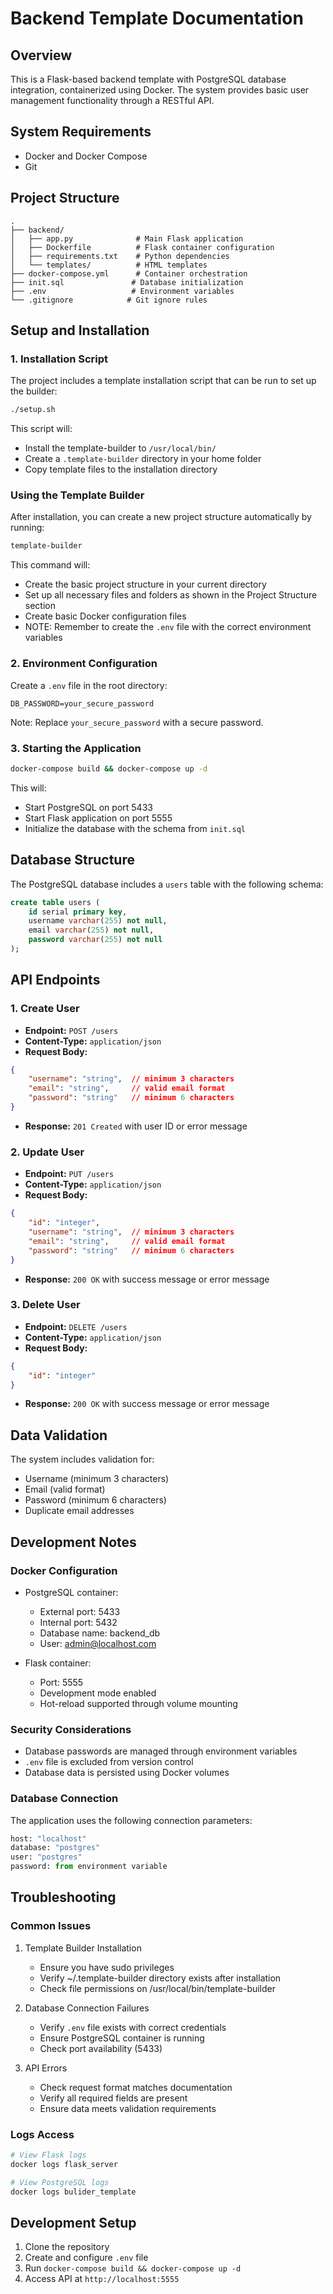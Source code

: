 # Backend Template Documentation

## Overview
This is a Flask-based backend template with PostgreSQL database integration, containerized using Docker. The system provides basic user management functionality through a RESTful API.

## System Requirements
- Docker and Docker Compose
- Git

## Project Structure
```
.
├── backend/
│   ├── app.py              # Main Flask application
│   ├── Dockerfile          # Flask container configuration
│   ├── requirements.txt    # Python dependencies
│   └── templates/          # HTML templates
├── docker-compose.yml      # Container orchestration
├── init.sql               # Database initialization
├── .env                   # Environment variables
└── .gitignore            # Git ignore rules
```

## Setup and Installation

### 1. Installation Script
The project includes a template installation script that can be run to set up the builder:
```bash
./setup.sh
```

This script will:
- Install the template-builder to `/usr/local/bin/`
- Create a `.template-builder` directory in your home folder
- Copy template files to the installation directory

### Using the Template Builder
After installation, you can create a new project structure automatically by running:
```bash
template-builder
```
This command will:
- Create the basic project structure in your current directory
- Set up all necessary files and folders as shown in the Project Structure section
- Create basic Docker configuration files
- NOTE: Remember to create the `.env` file with the correct environment variables

### 2. Environment Configuration
Create a `.env` file in the root directory:
```env
DB_PASSWORD=your_secure_password
```
Note: Replace `your_secure_password` with a secure password.

### 3. Starting the Application
```bash
docker-compose build && docker-compose up -d
```
This will:
- Start PostgreSQL on port 5433
- Start Flask application on port 5555
- Initialize the database with the schema from `init.sql`

## Database Structure
The PostgreSQL database includes a `users` table with the following schema:
```sql
create table users (
    id serial primary key,
    username varchar(255) not null,
    email varchar(255) not null,
    password varchar(255) not null
);
```

## API Endpoints

### 1. Create User
- **Endpoint:** `POST /users`
- **Content-Type:** `application/json`
- **Request Body:**
```json
{
    "username": "string",  // minimum 3 characters
    "email": "string",     // valid email format
    "password": "string"   // minimum 6 characters
}
```
- **Response:** `201 Created` with user ID or error message

### 2. Update User
- **Endpoint:** `PUT /users`
- **Content-Type:** `application/json`
- **Request Body:**
```json
{
    "id": "integer",
    "username": "string",  // minimum 3 characters
    "email": "string",     // valid email format
    "password": "string"   // minimum 6 characters
}
```
- **Response:** `200 OK` with success message or error message

### 3. Delete User
- **Endpoint:** `DELETE /users`
- **Content-Type:** `application/json`
- **Request Body:**
```json
{
    "id": "integer"
}
```
- **Response:** `200 OK` with success message or error message

## Data Validation
The system includes validation for:
- Username (minimum 3 characters)
- Email (valid format)
- Password (minimum 6 characters)
- Duplicate email addresses

## Development Notes

### Docker Configuration
- PostgreSQL container:
  - External port: 5433
  - Internal port: 5432
  - Database name: backend_db
  - User: admin@localhost.com

- Flask container:
  - Port: 5555
  - Development mode enabled
  - Hot-reload supported through volume mounting

### Security Considerations
- Database passwords are managed through environment variables
- `.env` file is excluded from version control
- Database data is persisted using Docker volumes

### Database Connection
The application uses the following connection parameters:
```python
host: "localhost"
database: "postgres"
user: "postgres"
password: from environment variable
```

## Troubleshooting

### Common Issues
1. Template Builder Installation
   - Ensure you have sudo privileges
   - Verify ~/.template-builder directory exists after installation
   - Check file permissions on /usr/local/bin/template-builder

2. Database Connection Failures
   - Verify `.env` file exists with correct credentials
   - Ensure PostgreSQL container is running
   - Check port availability (5433)

3. API Errors
   - Check request format matches documentation
   - Verify all required fields are present
   - Ensure data meets validation requirements

### Logs Access
```bash
# View Flask logs
docker logs flask_server

# View PostgreSQL logs
docker logs bulider_template
```

## Development Setup
1. Clone the repository
2. Create and configure `.env` file
3. Run `docker-compose build && docker-compose up -d`
4. Access API at `http://localhost:5555`
